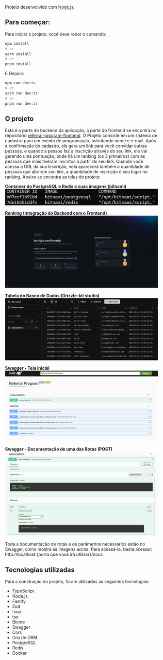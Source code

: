 Projeto desenvolvido com [Node.js](https://nodejs.org/pt).

## Para começar:

Para iniciar o projeto, você deve rodar o comando:

```bash
npm install
# or
yarn install
# or
pnpm install
```
E Depois:

```bash
npm run dev:ts
# or
yarn run dev:ts
# or
pnpm run dev:ts
```

## O projeto

Está é a parte do backend da aplicação, a parte do frontend se encontra no repositório [referral-program-frontend](https://github.com/patrick-cuppi/referral-program-frontend).
O Projeto consiste em um sistema de cadastro para um evento de programação, solicitando nome e e-mail.
Após a confirmação do cadastro, ele gera um link para você convidar outras pessoas, e quando a pessoa faz a inscrição através do seu link,
ele vai gerando uma pontuação, onde há um ranking (os 3 primeiros) com as pessoas que mais tiveram inscritos a partir do seu link.
Quando você acessa a URL da sua inscrição, nela aparecerá também a quantidade de pessoas que abriram seu link, a quantidade de inscrição e seu lugar no ranking.
Abaixo se encontra as telas do projeto:

**Container do PostgreSQL e Redis e suas imagens (bitnami)**
![Container postgres e redis](./public/container-docker.png)

**Ranking (Integração do Backend com o Frontend)**
![Ranking](./public/ranking.png)

**Tabela do Banco de Dados (Drizzle-kit studio)**
![Tabela Banco de Dados](./public/drizzle-kit-studio-db.png)

**Swagger - Tela inicial**
![Swagger](./public/swagger_home.png)

**Swagger - Documentação de uma das Rotas (POST)**
![Rota de inscrição](./public/subscription.png)

Toda a documentação de rotas e os parâmetros necessários estão no Swagger, como mostra as imagens acima.
Para acessá-la, basta acessar: http://localhost:{porta que você irá utilizar}/docs. 

## Tecnologias utilizadas

Para a construção do projeto, foram utilizadas as seguintes tecnologias:
- TypeScript
- Node.js
- Fastify 
- Zod
- tsup
- tsx
- Biome
- Swagger
- Cors
- Drizzle ORM
- PostgreSQL
- Redis
- Docker